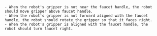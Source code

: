 
    - When the robot's gripper is not near the faucet handle, the robot should move gripper above faucet handle.
    - When the robot's gripper is not forward aligned with the faucet handle, the robot should rotate the gripper so that it faces right.
    - When the robot's gripper is aligned with the faucet handle, the robot should turn faucet right.